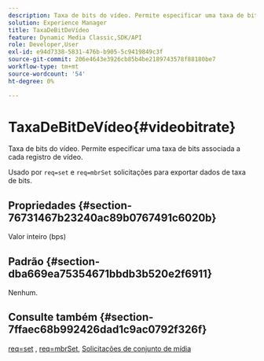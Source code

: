 ```yaml
---
description: Taxa de bits do vídeo. Permite especificar uma taxa de bits associada a cada registro de vídeo.
solution: Experience Manager
title: TaxaDeBitDeVídeo
feature: Dynamic Media Classic,SDK/API
role: Developer,User
exl-id: e94d7338-5831-476b-b905-5c9419849c3f
source-git-commit: 206e4643e3926cb85b4be2189743578f88180be7
workflow-type: tm+mt
source-wordcount: '54'
ht-degree: 0%

---
```


# TaxaDeBitDeVídeo{#videobitrate}

Taxa de bits do vídeo. Permite especificar uma taxa de bits associada a cada registro de vídeo.

Usado por `req=set` e `req=mbrSet` solicitações para exportar dados de taxa de bits.

## Propriedades {#section-76731467b23240ac89b0767491c6020b}

Valor inteiro (bps)

## Padrão {#section-dba669ea75354671bbdb3b520e2f6911}

Nenhum.

## Consulte também {#section-7ffaec68b992426dad1c9ac0792f326f}

[req=set](/help/aem-is-ir-api/is-api/http-ref/image-serving-api-ref/c-http-protocol-reference/c-command-reference/r-req/r-set.md) , [req=mbrSet](/help/aem-is-ir-api/is-api/http-ref/image-serving-api-ref/c-http-protocol-reference/c-command-reference/r-req/r-mbrset.md), [Solicitações de conjunto de mídia](/help/aem-is-ir-api/is-api/http-ref/image-serving-api-ref/c-http-protocol-reference/c-syntax-and-features/r-media-set-requests.md)

